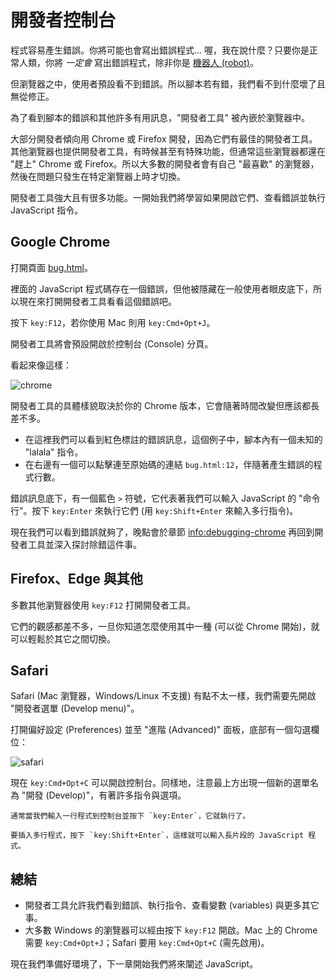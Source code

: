 # 開發者控制台

程式容易產生錯誤。你將可能也會寫出錯誤程式... 喔，我在說什麼？只要你是正常人類，你將 *一定會* 寫出錯誤程式，除非你是 [機器人 (robot)](https://en.wikipedia.org/wiki/Bender_(Futurama))。

但瀏覽器之中，使用者預設看不到錯誤。所以腳本若有錯，我們看不到什麼壞了且無從修正。

為了看到腳本的錯誤和其他許多有用訊息，"開發者工具" 被內嵌於瀏覽器中。

大部分開發者傾向用 Chrome 或 Firefox 開發，因為它們有最佳的開發者工具。其他瀏覽器也提供開發者工具，有時候甚至有特殊功能，但通常這些瀏覽器都還在 "趕上" Chrome 或 Firefox。所以大多數的開發者會有自己 "最喜歡" 的瀏覽器，然後在問題只發生在特定瀏覽器上時才切換。

開發者工具強大且有很多功能。一開始我們將學習如果開啟它們、查看錯誤並執行 JavaScript 指令。

## Google Chrome

打開頁面 [bug.html](bug.html)。

裡面的 JavaScript 程式碼存在一個錯誤，但他被隱藏在一般使用者眼皮底下，所以現在來打開開發者工具看看這個錯誤吧。

按下 `key:F12`，若你使用 Mac 則用 `key:Cmd+Opt+J`。

開發者工具將會預設開啟於控制台 (Console) 分頁。

看起來像這樣：

![chrome](chrome.png)

開發者工具的具體樣貌取決於你的 Chrome 版本，它會隨著時間改變但應該都長差不多。

- 在這裡我們可以看到紅色標註的錯誤訊息，這個例子中，腳本內有一個未知的 "lalala" 指令。
- 在右邊有一個可以點擊連至原始碼的連結 `bug.html:12`，伴隨著產生錯誤的程式行數。

錯誤訊息底下，有一個藍色 `>` 符號，它代表著我們可以輸入 JavaScript 的 "命令行"。按下 `key:Enter` 來執行它們 (用 `key:Shift+Enter` 來輸入多行指令)。

現在我們可以看到錯誤就夠了，晚點會於章節 <info:debugging-chrome> 再回到開發者工具並深入探討除錯這件事。

## Firefox、Edge 與其他

多數其他瀏覽器使用 `key:F12` 打開開發者工具。

它們的觀感都差不多，一旦你知道怎麼使用其中一種 (可以從 Chrome 開始)，就可以輕鬆於其它之間切換。

## Safari

Safari (Mac 瀏覽器，Windows/Linux 不支援) 有點不太一樣，我們需要先開啟 "開發者選單 (Develop menu)"。

打開偏好設定 (Preferences) 並至 "進階 (Advanced)" 面板，底部有一個勾選欄位：

![safari](safari.png)

現在 `key:Cmd+Opt+C` 可以開啟控制台。同樣地，注意最上方出現一個新的選單名為 "開發 (Develop)"，有著許多指令與選項。

```smart header="輸入多行"
通常當我們輸入一行程式到控制台並按下 `key:Enter`，它就執行了。

要插入多行程式，按下 `key:Shift+Enter`，這樣就可以輸入長片段的 JavaScript 程式。
```

## 總結

- 開發者工具允許我們看到錯誤、執行指令、查看變數 (variables) 與更多其它事。
- 大多數 Windows 的瀏覽器可以經由按下 `key:F12` 開啟。Mac 上的 Chrome 需要 `key:Cmd+Opt+J`；Safari 要用 `key:Cmd+Opt+C` (需先啟用)。

現在我們準備好環境了，下一章開始我們將來闡述 JavaScript。

